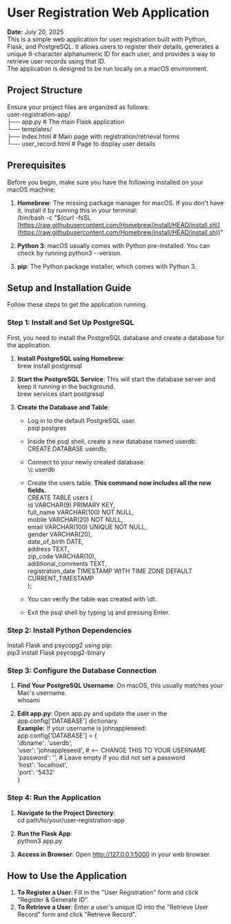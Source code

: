 # **User Registration Web Application**

**Date:** July 20, 2025  
This is a simple web application for user registration built with Python, Flask, and PostgreSQL. It allows users to register their details, generates a unique 9-character alphanumeric ID for each user, and provides a way to retrieve user records using that ID.  
The application is designed to be run locally on a macOS environment.

## **Project Structure**

Ensure your project files are organized as follows:  
user-registration-app/  
├── app.py           \# The main Flask application  
└── templates/  
    ├── index.html       \# Main page with registration/retrieval forms  
    └── user\_record.html \# Page to display user details

## **Prerequisites**

Before you begin, make sure you have the following installed on your macOS machine:

1. **Homebrew**: The missing package manager for macOS. If you don't have it, install it by running this in your terminal:  
   /bin/bash \-c "$(curl \-fsSL \[https://raw.githubusercontent.com/Homebrew/install/HEAD/install.sh\](https://raw.githubusercontent.com/Homebrew/install/HEAD/install.sh))"

2. **Python 3**: macOS usually comes with Python pre-installed. You can check by running python3 \--version.  
3. **pip**: The Python package installer, which comes with Python 3\.

## **Setup and Installation Guide**

Follow these steps to get the application running.

### **Step 1: Install and Set Up PostgreSQL**

First, you need to install the PostgreSQL database and create a database for the application.

1. **Install PostgreSQL using Homebrew**:  
   brew install postgresql

2. **Start the PostgreSQL Service**: This will start the database server and keep it running in the background.  
   brew services start postgresql

3. **Create the Database and Table**:  
   * Log in to the default PostgreSQL user.  
     psql postgres

   * Inside the psql shell, create a new database named userdb:  
     CREATE DATABASE userdb;

   * Connect to your newly created database:  
     \\c userdb

   * Create the users table. **This command now includes all the new fields.**  
     CREATE TABLE users (  
         id VARCHAR(9) PRIMARY KEY,  
         full\_name VARCHAR(100) NOT NULL,  
         mobile VARCHAR(20) NOT NULL,  
         email VARCHAR(100) UNIQUE NOT NULL,  
         gender VARCHAR(20),  
         date\_of\_birth DATE,  
         address TEXT,  
         zip\_code VARCHAR(10),  
         additional\_comments TEXT,  
         registration\_date TIMESTAMP WITH TIME ZONE DEFAULT CURRENT\_TIMESTAMP  
     );

   * You can verify the table was created with \\dt.  
   * Exit the psql shell by typing \\q and pressing Enter.

### **Step 2: Install Python Dependencies**

Install Flask and psycopg2 using pip:  
pip3 install Flask psycopg2-binary

### **Step 3: Configure the Database Connection**

1. **Find Your PostgreSQL Username**: On macOS, this usually matches your Mac's username.  
   whoami

2. **Edit app.py**: Open app.py and update the user in the app.config\['DATABASE'\] dictionary.  
   **Example:** If your username is johnappleseed:  
   app.config\['DATABASE'\] \= {  
       'dbname': 'userdb',  
       'user': 'johnappleseed', \# \<-- CHANGE THIS TO YOUR USERNAME  
       'password': '',          \# Leave empty if you did not set a password  
       'host': 'localhost',  
       'port': '5432'  
   }

### **Step 4: Run the Application**

1. **Navigate to the Project Directory**:  
   cd path/to/your/user-registration-app

2. **Run the Flask App**:  
   python3 app.py

3. **Access in Browser**: Open http://127.0.0.1:5000 in your web browser.

## **How to Use the Application**

1. **To Register a User**: Fill in the "User Registration" form and click "Register & Generate ID".  
2. **To Retrieve a User**: Enter a user's unique ID into the "Retrieve User Record" form and click "Retrieve Record".